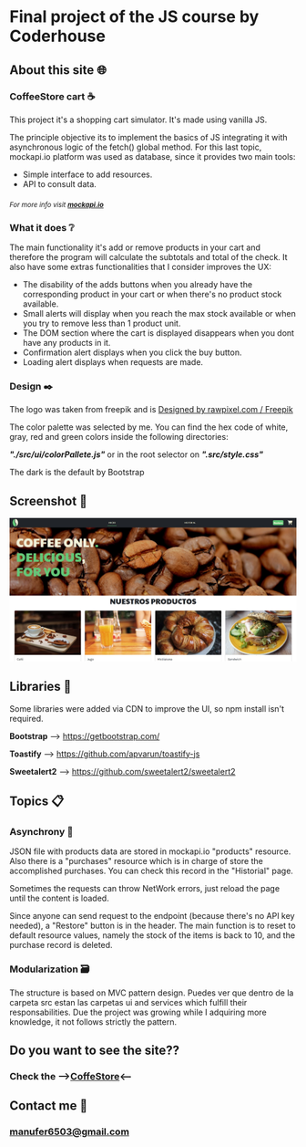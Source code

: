 # Final project of the JS course by Coderhouse
## About this site :globe_with_meridians:

### CoffeeStore cart :coffee:
This project it's a shopping cart simulator.
It's made using vanilla JS.

The principle objective its to implement the basics of JS integrating it with asynchronous logic of the fetch() global method.
For this last topic, mockapi.io platform was used as database, since it provides two main tools:
* Simple interface to add resources.
* API to consult data.

<sub>_For more info visit **[mockapi.io](https://mockapi.io/docs)**_</sub>

### What it does :grey_question:
The main functionality it's add or remove products in your cart and therefore the program will calculate the subtotals and total of the check.
It also have some extras functionalities that I consider improves the UX:
* The disability of the adds buttons when you already have the corresponding product in your cart or when there's no product stock available.
* Small alerts will display when you reach the max stock available or when you try to remove less than 1 product unit.
* The DOM section where the cart is displayed disappears when you dont have any products in it.
* Confirmation alert displays when you click the buy button.
* Loading alert displays when requests are made.

### Design :black_nib:
The logo was taken from freepik and is [Designed by rawpixel.com / Freepik](http://www.freepik.com)

The color palette was selected by me. You can find the hex code of white, gray, red and green colors inside the following directories:

***"./src/ui/colorPallete.js"*** or in the root selector on ***".src/style.css"***

The dark is the default by Bootstrap

## Screenshot :iphone:
<img src="./src/assets/img/readmeImgs/index1.jpg">

## Libraries :notebook_with_decorative_cover:
Some libraries were added via CDN to improve the UI, so npm install isn't required.

**Bootstrap** -->
https://getbootstrap.com/

**Toastify** -->
https://github.com/apvarun/toastify-js

**Sweetalert2** -->
https://github.com/sweetalert2/sweetalert2

## Topics :clipboard:

### Asynchrony :arrows_counterclockwise:
JSON file with products data are stored in mockapi.io "products" resource.
Also there is a "purchases" resource which is in charge of store the accomplished purchases. You can check this record in the "Historial" page.

Sometimes the requests can throw NetWork errors, just reload the page until the content is loaded.

Since anyone can send request to the endpoint (because there's no API key needed), a "Restore" button is in the header. The main function is to reset to default resource values, namely the stock of the items is back to 10, and the purchase record is deleted.

### Modularization :card_file_box:
The structure is based on MVC pattern design. Puedes ver que dentro de la carpeta src estan las carpetas ui and services which fulfill their responsabilities.
Due the project was growing while I adquiring more knowledge, it not follows strictly the pattern.

## Do you want to see the site??
### Check the -->[CoffeStore](https://manuelffernandez.github.io/coffe-shopping-cart/)<--

## Contact me :email:
### manufer6503@gmail.com
